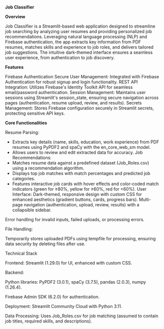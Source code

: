 **Job Classifier**

**Overview**

Job Classifier is a Streamlit-based web application designed to streamline job searching by analyzing user resumes and providing personalized job recommendations. Leveraging natural language processing (NLP) and Firebase authentication, the app extracts key information from PDF resumes, matches skills and experience to job roles, and delivers tailored job suggestions. The intuitive dark-themed interface ensures a seamless user experience, from authentication to job discovery.

**Features**

Firebase Authentication
Secure User Management: Integrated with Firebase Authentication for robust signup and login functionality.
REST API Integration: Utilizes Firebase's Identity Toolkit API for seamless email/password authentication.
Session Management: Maintains user sessions using Streamlit's session_state, ensuring secure navigation across pages (authentication, resume upload, review, and results).
Secrets Management: Stores Firebase configuration securely in Streamlit secrets, protecting sensitive API keys.

**Core Functionalities**

Resume Parsing:
* Extracts key details (name, skills, education, work experience) from PDF resumes using PyPDF2 and spaCy with the en_core_web_sm model.
* Allows users to review and edit extracted data for accuracy.
Job Recommendations:
* Matches resume data against a predefined dataset (Job_Roles.csv) using a recommendation algorithm.
* Displays top job matches with match percentages and predicted job categories.
* Features interactive job cards with hover effects and color-coded match indicators (green for ≥80%, yellow for ≥60%, red for <60%).
User Interface:
Dark-themed, responsive design with custom CSS for enhanced aesthetics (gradient buttons, cards, progress bars).
Multi-page navigation (authentication, upload, review, results) with a collapsible sidebar.



Error handling for invalid inputs, failed uploads, or processing errors.



File Handling:





Temporarily stores uploaded PDFs using tempfile for processing, ensuring data security by deleting files after use.

Technical Stack





Frontend: Streamlit (1.29.0) for UI, enhanced with custom CSS.



Backend:





Python libraries: PyPDF2 (3.0.1), spaCy (3.7.5), pandas (2.0.3), numpy (1.26.4).



Firebase Admin SDK (6.2.0) for authentication.



Deployment: Streamlit Community Cloud with Python 3.11.



Data Processing: Uses Job_Roles.csv for job matching (assumed to contain job titles, required skills, and descriptions).
